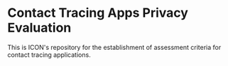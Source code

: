 # Contact Tracing Apps Privacy Evaluation
This is ICON's repository for the establishment of assessment criteria for contact tracing applications.
